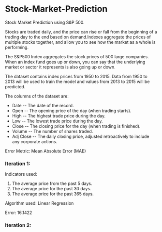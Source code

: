 # Stock-Market-Prediction
Stock Market Prediction using S&amp;P 500.

Stocks are traded daily, and the price can rise or fall from the beginning of a trading day to the end based on demand.Indexes aggregate the prices of multiple stocks together, and allow you to see how the market as a whole is performing.

The S&P500 Index aggregates the stock prices of 500 large companies. When an index fund goes up or down, you can say that the underlying market or sector it represents is also going up or down.

The dataset contains index prices from 1950 to 2015. Data from 1950 to 2013 will be used to train the model and values from 2013 to 2015 will be predicted.

The columns of the dataset are:

- Date -- The date of the record.
- Open -- The opening price of the day (when trading starts).
- High -- The highest trade price during the day.
- Low -- The lowest trade price during the day.
- Close -- The closing price for the day (when trading is finished).
- Volume -- The number of shares traded.
- Adj Close -- The daily closing price, adjusted retroactively to include any corporate actions.


Error Metric: Mean Absolute Error (MAE)

### Iteration 1:

Indicators used:

1. The average price from the past 5 days.
2. The average price for the past 30 days.
3. The average price for the past 365 days.


Algorithm used: Linear Regression

Error: 16.1422

### Iteration 2:









